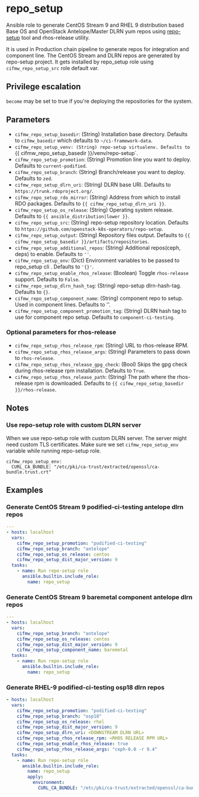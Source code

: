 # repo_setup

Ansible role to generate CentOS Stream 9 and RHEL 9 distribution based Base OS and OpenStack Antelope/Master DLRN yum repos
using [repo-setup](https://github.com/openstack-k8s-operators/repo-setup) tool and rhos-release utility.

It is used in Production chain pipeline to generate repos for integration and component line.
The CentOS Stream and DLRN repos are generated by repo-setup project. It gets installed by repo_setup role
using `cifmw_repo_setup_src` role default var.

## Privilege escalation
`become` may be set to true if you're deploying the repositories for the system.

## Parameters
* `cifmw_repo_setup_basedir`: (String) Installation base directory. Defaults to `cifmw_basedir` which defaults to `~/ci-framework-data`.
* `cifmw_repo_setup_venv: (String) repo-setup virtualenv. Defaults to `{{ cifmw_repo_setup_basedir }}/venv/repo-setup`.
* `cifmw_repo_setup_promotion`: (String) Promotion line you want to deploy. Defaults to `current-podified`.
* `cifmw_repo_setup_branch`: (String) Branch/release you want to deploy. Defaults to `zed`.
* `cifmw_repo_setup_dlrn_uri`: (String) DLRN base URI. Defaults to `https://trunk.rdoproject.org/`.
* `cifmw_repo_setup_rdo_mirror`: (String) Address from which to install RDO packages. Defaults to `{{ cifmw_repo_setup_dlrn_uri }}`.
* `cifmw_repo_setup_os_release`: (String) Operating system release. Defaults to `{{ ansible_distribution|lower }}`.
* `cifmw_repo_setup_src`: (String) repo-setup repository location. Defaults to `https://github.com/openstack-k8s-operators/repo-setup`.
* `cifmw_repo_setup_output`: (String) Repository files output. Defaults to `{{ cifmw_repo_setup_basedir }}/artifacts/repositories`.
* `cifmw_repo_setup_additional_repos`: (String) Additional repos(ceph, deps) to enable. Defaults to `''`.
* `cifmw_repo_setup_env`: (Dict) Environment variables to be passed to repo_setup cli . Defaults to `'{}'`.
* `cifmw_repo_setup_enable_rhos_release`: (Boolean) Toggle `rhos-release` support. Defaults to `False`.
* `cifmw_repo_setup_dlrn_hash_tag`: (String) repo-setup dlrn-hash-tag. Defaults to `{}`.
* `cifmw_repo_setup_component_name`: (String) component repo to setup. Used in component lines. Defaults to ''.
* `cifmw_repo_setup_component_promotion_tag`: (String) DLRN hash tag to use for component repo setup. Defaults to `component-ci-testing`.

### Optional parameters for rhos-release
* `cifmw_repo_setup_rhos_release_rpm`: (String) URL to rhos-release RPM.
* `cifmw_repo_setup_rhos_release_args`: (String) Parameters to pass down to `rhos-release`.
* `cifmw_repo_setup_rhos_release_gpg_check`: (Bool) Skips the gpg check during rhos-release rpm installation. Defaults to `True`.
* `cifmw_repo_setup_rhos_release_path`: (String) The path where the rhos-release rpm is downloaded. Defaults to `{{ cifmw_repo_setup_basedir }}/rhos-release`.

## Notes

### Use repo-setup role with custom DLRN server

When we use repo-setup role with custom DLRN server. The server might need custom TLS certificates.
Make sure we set `cifmw_repo_setup_env` variable while running repo-setup role.
```
cifmw_repo_setup_env:
  CURL_CA_BUNDLE: "/etc/pki/ca-trust/extracted/openssl/ca-bundle.trust.crt"
```

## Examples

### Generate CentOS Stream 9 podified-ci-testing antelope dlrn repos

```yaml
---
- hosts: localhost
  vars:
    cifmw_repo_setup_promotion: "podified-ci-testing"
    cifmw_repo_setup_branch: "antelope"
    cifmw_repo_setup_os_release: centos
    cifmw_repo_setup_dist_major_version: 9
  tasks:
    - name: Run repo-setup role
      ansible.builtin.include_role:
        name: repo_setup
```

### Generate CentOS Stream 9 baremetal component antelope dlrn repos

```yaml
---
- hosts: localhost
  vars:
    cifmw_repo_setup_branch: "antelope"
    cifmw_repo_setup_os_release: centos
    cifmw_repo_setup_dist_major_version: 9
    cifmw_repo_setup_component_name: baremetal
  tasks:
    - name: Run repo-setup role
      ansible.builtin.include_role:
        name: repo_setup
```

### Generate RHEL-9 podified-ci-testing osp18 dlrn repos

```yaml
- hosts: localhost
  vars:
    cifmw_repo_setup_promotion: "podified-ci-testing"
    cifmw_repo_setup_branch: "osp18"
    cifmw_repo_setup_os_release: rhel
    cifmw_repo_setup_dist_major_version: 9
    cifmw_repo_setup_dlrn_uri: <DOWNSTREAM DLRN URL>
    cifmw_repo_setup_rhos_release_rpm: <RHOS RELEASE RPM URL>
    cifmw_repo_setup_enable_rhos_release: true
    cifmw_repo_setup_rhos_release_args: "ceph-6.0 -r 9.4"
  tasks:
    - name: Run repo-setup role
      ansible.builtin.include_role:
        name: repo_setup
        apply:
          environment:
            CURL_CA_BUNDLE: "/etc/pki/ca-trust/extracted/openssl/ca-bundle.trust.crt"
```
